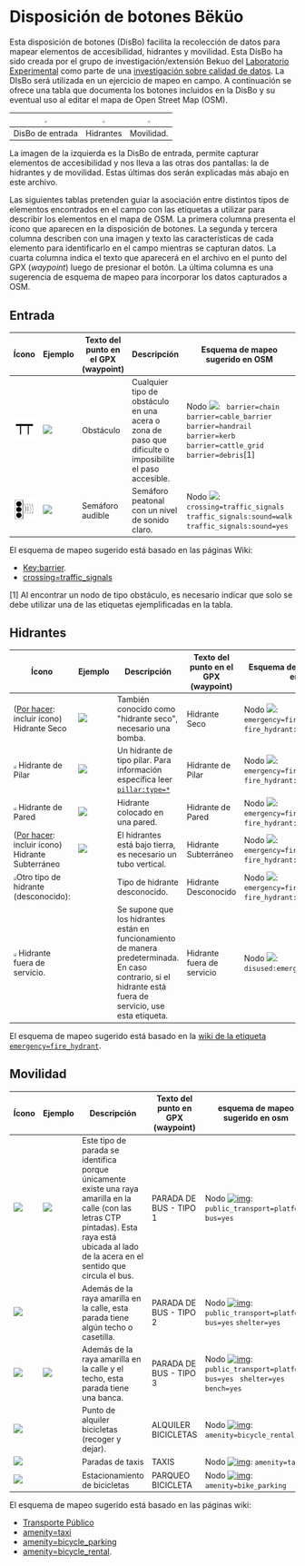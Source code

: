 # Disposición de botones Bëküo

Esta disposición de botones (DisBo) facilita la recolección de datos para mapear elementos de accesibilidad, hidrantes y movilidad. Esta DisBo ha sido creada por el grupo de investigación/extensión Bekuo del [Laboratorio Experimental](labexp.org) como parte de una [investigación sobre calidad de datos](https://github.com/labexp/pre-editor-osm). La DIsBo será utilizada en un ejercicio de mapeo en campo.  A continuación se ofrece una tabla que documenta los botones incluidos en la DisBo y su eventual uso al editar el mapa de Open Street Map (OSM).



| <img src="docu/bekuo1.jpg" style="zoom:25%;" /> | <img src="docu/bekuo2.jpg" style="zoom:25%;" /> | <img src="docu/bekuo3.jpg" style="zoom:25%;" /> |
| ----------------------------------------------- | ----------------------------------------------- | ----------------------------------------------- |
| DisBo de entrada                                | Hidrantes                                       | Movilidad.                                      |

La imagen de la izquierda es la DisBo de entrada, permite capturar elementos de accesibilidad y nos lleva a las otras dos pantallas: la de hidrantes y de movilidad. Estas últimas dos serán explicadas más abajo en este archivo.  

Las siguientes tablas pretenden guiar la asociación entre distintos tipos de elementos encontrados en el campo con las etiquetas a utilizar para describir los elementos en el mapa de OSM. La primera columna presenta el ícono que aparecen en la disposición de botones. La segunda y tercera columna describen con una imagen y texto las características de cada elemento para identificarlo en el campo mientras se capturan datos.  La cuarta columna indica el texto que aparecerá en el archivo en el punto del GPX  (*waypoint*) luego de presionar el botón. La última columna es una sugerencia de esquema de mapeo para incorporar los datos capturados a OSM.



## Entrada

| Ícono  |Ejemplo| Texto del punto en el GPX (waypoint)  | Descripción   | Esquema de mapeo sugerido en OSM   |
|--------|-------|---------------------------------------|---------------|------------------------------------|
|<img src="https://github.com/EmmanuelAB/Pruebas/blob/master/negros/obstaculo.png?raw=true" width="100" heigth="100">|<img src="https://www.jacksons-fencing.co.uk/-/media/jacksons-products/timber/footpath--row/5888.jpg?mh=460&mw=690&hash=29B1C023A25AE85F6CCC985590743B4133B42F4D" width="250" heigth="250"> | Obstáculo  | Cualquier tipo de obstáculo en una acera o zona de paso que dificulte o imposibilite el paso accesible.  | Nodo ![](https://wiki.openstreetmap.org/w/images/2/20/Mf_node.svg): ` barrier=chain` `barrier=cable_barrier` `barrier=handrail` `barrier=kerb` `barrier=cattle_grid` `barrier=debris`[1] |
|<img src="https://github.com/EmmanuelAB/Pruebas/blob/master/negros/semaforo.png?raw=true" width="100" heigth="100">|<img src="https://globalaccessibilitynews.com/files/2014/05/DSC_012.jpg" width="150" heigth="150">|  Semáforo audible  | Semáforo peatonal con un nivel de sonido claro. |Nodo ![](https://wiki.openstreetmap.org/w/images/2/20/Mf_node.svg): ` crossing=traffic_signals`  `traffic_signals:sound=walk` `traffic_signals:sound=yes` |



El esquema de mapeo sugerido está basado en las páginas Wiki:

*  [Key:barrier](https://wiki.openstreetmap.org/wiki/ES:Key:barrier).
* [crossing=traffic_signals](https://wiki.openstreetmap.org/wiki/ES:Tag:crossing%3Dtraffic_signals)

[1] Al encontrar un nodo de tipo obstáculo, es necesario indicar que solo se debe utilizar una de las etiquetas ejemplificadas en la tabla.



## Hidrantes


| Ícono                                                        | Ejemplo                                                      | Descripción                                                  | Texto del punto en el GPX (waypoint) | Esquema de mapeo sugerido en OSM                             |
| ------------------------------------------------------------ | ------------------------------------------------------------ | ------------------------------------------------------------ | ------------------------------------ | ------------------------------------------------------------ |
| (<u>Por hacer</u>: incluir ícono) Hidrante Seco              | ![](https://wiki.openstreetmap.org/w/images/thumb/3/33/Hydrants_20130326_112938.JPG/150px-Hydrants_20130326_112938.JPG) | También conocido como "hidrante seco", necesario una bomba.  | Hidrante Seco                        | Nodo ![](https://wiki.openstreetmap.org/w/images/2/20/Mf_node.svg): `emergency=fire_hydrant` `fire_hydrant:type=pipe` |
| <img src="bekuo_icons/App-01.png" style="zoom:33%;background-color: gray;" /> Hidrante de Pilar | ![](https://upload.wikimedia.org/wikipedia/commons/thumb/f/fd/Downtown_Charlottesville_fire_hydrant_1.jpg/150px-Downtown_Charlottesville_fire_hydrant_1.jpg) | Un hidrante de tipo pilar. Para información específica leer [`pillar:type=*`](https://wiki.openstreetmap.org/w/index.php?title=ES:Tag:emergency%3Dfire_hydrant#pillar:type.3D.2A) | Hidrante de Pilar                    | Nodo ![](https://wiki.openstreetmap.org/w/images/2/20/Mf_node.svg): `emergency=fire_hydrant` `fire_hydrant:type=pillar` |
| <img src="bekuo_icons/App-02.png" style="zoom:33%;background-color: gray;" /> Hidrante de Pared | ![](https://upload.wikimedia.org/wikipedia/commons/thumb/9/9b/Guentherscheid_Tunnel_Rescue4.jpg/225px-Guentherscheid_Tunnel_Rescue4.jpg) | Hidrante colocado en una pared.                              | Hidrante de Pared                    | Nodo ![](https://wiki.openstreetmap.org/w/images/2/20/Mf_node.svg): `emergency=fire_hydrant` `fire_hydrant:type=wall` |
| (<u>Por hacer</u>: incluir ícono) Hidrante Subterráneo       | ![](https://upload.wikimedia.org/wikipedia/commons/thumb/6/65/Berlin_hydrant_20050211_p1000517.jpg/200px-Berlin_hydrant_20050211_p1000517.jpg) | El hidrantes está bajo tierra, es necesario un tubo vertical. | Hidrante Subterráneo                 | Nodo ![](https://wiki.openstreetmap.org/w/images/2/20/Mf_node.svg): `emergency=fire_hydrant` `fire_hydrant:type=underground` |
| <img src="bekuo_icons/App-04.png" style="zoom:33%;background-color: gray;" />Otro tipo de hidrante (desconocido): |                                                              | Tipo de hidrante desconocido.                                | Hidrante Desconocido                 | Nodo ![](https://wiki.openstreetmap.org/w/images/2/20/Mf_node.svg): `emergency=fire_hydrant` `fire_hydrant:type=unknown` |
| <img src="bekuo_icons/App-10.png" style="zoom:33%;background-color: gray;" /> Hidrante fuera de servicio. |                                                              | Se supone que los hidrantes están en funcionamiento de manera  predeterminada. En caso contrario, si el hidrante está fuera de  servicio, use esta etiqueta. | Hidrante fuera de servicio           | Nodo ![](https://wiki.openstreetmap.org/w/images/2/20/Mf_node.svg): `disused:emergency=fire_hydrant` |

El esquema de mapeo sugerido está basado en la [wiki de la etiqueta `emergency=fire_hydrant`](https://wiki.openstreetmap.org/wiki/ES:Tag:emergency%3Dfire_hydrant).



## Movilidad



| Ícono                                                        | Ejemplo                                                      | Descripción                                                  | Texto del punto en GPX (waypoint) | esquema de mapeo sugerido en osm                             |
| ------------------------------------------------------------ | ------------------------------------------------------------ | ------------------------------------------------------------ | --------------------------------- | ------------------------------------------------------------ |
| ![](https://camo.githubusercontent.com/c037fdcd7751c13affbe6f2fc6a0fb9cbd3ade654c01fafb8e9e4bcdcfdc3546/68747470733a2f2f696d6167652e6962622e636f2f696e316172472f626f746f6e5f312e706e67) | ![](https://upload.wikimedia.org/wikipedia/commons/thumb/d/de/ParadaBusesB%C3%A1sica.jpg/225px-ParadaBusesB%C3%A1sica.jpg) | Este tipo de parada se identifica porque únicamente existe una raya amarilla en la calle (con las letras CTP pintadas). Esta raya está ubicada al lado de la acera en el sentido que circula el bus. | PARADA DE BUS - TIPO 1            | Nodo [![img](https://camo.githubusercontent.com/bd6b1b568387ada2e14bf83490363ec7882dea8f5283efcbe3369bace8e87610/68747470733a2f2f77696b692e6f70656e7374726565746d61702e6f72672f772f696d616765732f322f32302f4d665f6e6f64652e737667)](https://camo.githubusercontent.com/bd6b1b568387ada2e14bf83490363ec7882dea8f5283efcbe3369bace8e87610/68747470733a2f2f77696b692e6f70656e7374726565746d61702e6f72672f772f696d616765732f322f32302f4d665f6e6f64652e737667): `public_transport=platform` `bus=yes` |
| ![](https://camo.githubusercontent.com/e079ec224c2ebea9cf49d9002d867523b4ccf8bd8e9b384f30188e611f3d7cca/68747470733a2f2f696d6167652e6962622e636f2f6d68434335622f626f746f6e5f322e706e67) |                                                              | Además de la raya amarilla en la calle, esta parada tiene algún techo o casetilla. | PARADA DE BUS - TIPO 2            | Nodo [![img](https://camo.githubusercontent.com/bd6b1b568387ada2e14bf83490363ec7882dea8f5283efcbe3369bace8e87610/68747470733a2f2f77696b692e6f70656e7374726565746d61702e6f72672f772f696d616765732f322f32302f4d665f6e6f64652e737667)](https://camo.githubusercontent.com/bd6b1b568387ada2e14bf83490363ec7882dea8f5283efcbe3369bace8e87610/68747470733a2f2f77696b692e6f70656e7374726565746d61702e6f72672f772f696d616765732f322f32302f4d665f6e6f64652e737667): `public_transport=platform` `bus=yes` `shelter=yes` |
| ![](https://camo.githubusercontent.com/80a3ef4d120ac46de7c81daa0a2eac72ee4b8177aef59c74ebf8110d8e8aa9ac/68747470733a2f2f696d6167652e6962622e636f2f66506e5a4a772f626f746f6e5f332e706e67) | ![](https://wiki.openstreetmap.org/w/images/thumb/b/b7/San_isidro1.jpg/236px-San_isidro1.jpg) | Además de la raya amarilla en la calle y el techo, esta parada tiene una banca. | PARADA DE BUS - TIPO 3            | Nodo [![img](https://camo.githubusercontent.com/bd6b1b568387ada2e14bf83490363ec7882dea8f5283efcbe3369bace8e87610/68747470733a2f2f77696b692e6f70656e7374726565746d61702e6f72672f772f696d616765732f322f32302f4d665f6e6f64652e737667)](https://camo.githubusercontent.com/bd6b1b568387ada2e14bf83490363ec7882dea8f5283efcbe3369bace8e87610/68747470733a2f2f77696b692e6f70656e7374726565746d61702e6f72672f772f696d616765732f322f32302f4d665f6e6f64652e737667): `public_transport=platform` `bus=yes ` `shelter=yes` `bench=yes` |
| ![](https://camo.githubusercontent.com/2166c9027b14c53febd1b35ccf129117215e8f340f89d4d98be2d4e5eed73a7d/68747470733a2f2f696d6167652e6962622e636f2f6a43504835622f626f746f6e5f372e706e67) |                                                              | Punto de alquiler bicicletas (recoger y dejar).              | ALQUILER BICICLETAS               | Nodo [![img](https://camo.githubusercontent.com/bd6b1b568387ada2e14bf83490363ec7882dea8f5283efcbe3369bace8e87610/68747470733a2f2f77696b692e6f70656e7374726565746d61702e6f72672f772f696d616765732f322f32302f4d665f6e6f64652e737667)](https://camo.githubusercontent.com/bd6b1b568387ada2e14bf83490363ec7882dea8f5283efcbe3369bace8e87610/68747470733a2f2f77696b692e6f70656e7374726565746d61702e6f72672f772f696d616765732f322f32302f4d665f6e6f64652e737667): `amenity=bicycle_rental` |
| ![](https://camo.githubusercontent.com/489b7691939202a35b847ba29714b2290503e4623c84142e46f983c9bd58ae6e/68747470733a2f2f696d6167652e6962622e636f2f64534c654a772f626f746f6e5f352e706e67) |                                                              | Paradas de taxis                                             | TAXIS                             | Nodo [![img](https://camo.githubusercontent.com/bd6b1b568387ada2e14bf83490363ec7882dea8f5283efcbe3369bace8e87610/68747470733a2f2f77696b692e6f70656e7374726565746d61702e6f72672f772f696d616765732f322f32302f4d665f6e6f64652e737667)](https://camo.githubusercontent.com/bd6b1b568387ada2e14bf83490363ec7882dea8f5283efcbe3369bace8e87610/68747470733a2f2f77696b692e6f70656e7374726565746d61702e6f72672f772f696d616765732f322f32302f4d665f6e6f64652e737667): `amenity=taxi` |
| ![](https://camo.githubusercontent.com/2263aa62c489f13a7b85a700374249288ba1c3b51054d2d43634e8176337a1cb/68747470733a2f2f696d6167652e6962622e636f2f6b6542456b622f626f746f6e5f382e706e67) |                                                              | Estacionamiento de bicicletas                                | PARQUEO BICICLETA                 | Nodo [![img](https://camo.githubusercontent.com/bd6b1b568387ada2e14bf83490363ec7882dea8f5283efcbe3369bace8e87610/68747470733a2f2f77696b692e6f70656e7374726565746d61702e6f72672f772f696d616765732f322f32302f4d665f6e6f64652e737667)](https://camo.githubusercontent.com/bd6b1b568387ada2e14bf83490363ec7882dea8f5283efcbe3369bace8e87610/68747470733a2f2f77696b692e6f70656e7374726565746d61702e6f72672f772f696d616765732f322f32302f4d665f6e6f64652e737667): `amenity=bike_parking` |

El esquema de mapeo sugerido está basado en las páginas wiki:

* [Transporte Público](https://wiki.openstreetmap.org/wiki/Public_transport)
* [amenity=taxi](https://wiki.openstreetmap.org/wiki/Tag:amenity%3Dtaxi)
* [amenity=bicycle_parking](https://wiki.openstreetmap.org/wiki/Tag:amenity%3Dbicycle_parking)
* [amenity=bicycle_rental](https://wiki.openstreetmap.org/wiki/Tag:amenity%3Dbicycle_rental).  

